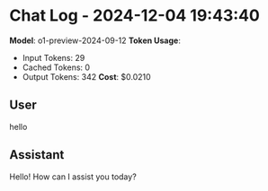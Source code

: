 # Chat Log - 2024-12-04 19:43:40
**Model**: o1-preview-2024-09-12
**Token Usage**:
- Input Tokens: 29
- Cached Tokens: 0
- Output Tokens: 342
**Cost**: $0.0210

## User
hello

## Assistant
Hello! How can I assist you today?


